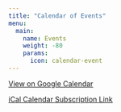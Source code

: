 ```yaml
---
title: "Calendar of Events"
menu:
  main:
    name: Events
    weight: -80
    params:
      icon: calendar-event
---
```

<style>
  .article-time {
    display: none;
  }

  h2.fc-toolbar-title {
    border-left: 0;
    margin: 0;
    padding: 0;
  }

  a.fc-list-day-text {
    color: #000;
    font-weight: bold;
    font-size: 120%;
  }

  .fc .fc-list-event:hover td {
    background-color: rgba(55, 136, 216, 0.5);
  }
</style>

<div id="calendar-js"></div>
<script src='/cal.js'></script>

<div class="article-category">

[View on Google Calendar](https://calendar.google.com/calendar/embed?src=62da059a43acfa2924e50e6aaa43e3aed3728f7eda51af7d7a43f0313404e09c%40group.calendar.google.com&amp;ctz=America%2FChicago)

[iCal Calendar Subscription Link](webcal://calendar.google.com/calendar/ical/62da059a43acfa2924e50e6aaa43e3aed3728f7eda51af7d7a43f0313404e09c%40group.calendar.google.com/public/basic.ics)

</div>
